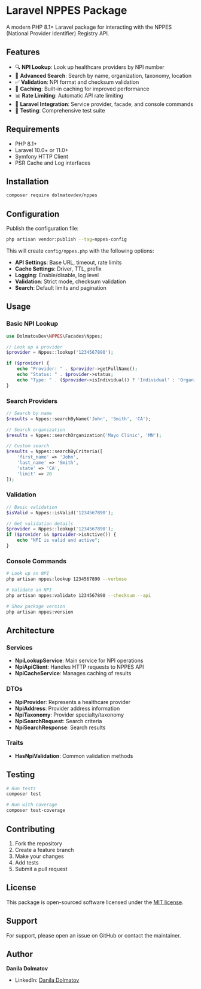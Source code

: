# Laravel NPPES Package

A modern PHP 8.1+ Laravel package for interacting with the NPPES (National Provider Identifier) Registry API.

## Features

- 🔍 **NPI Lookup**: Look up healthcare providers by NPI number
- 🔎 **Advanced Search**: Search by name, organization, taxonomy, location
- ✅ **Validation**: NPI format and checksum validation
- 🚀 **Caching**: Built-in caching for improved performance
- 📊 **Rate Limiting**: Automatic API rate limiting
- 🎯 **Laravel Integration**: Service provider, facade, and console commands
- 🧪 **Testing**: Comprehensive test suite

## Requirements

- PHP 8.1+
- Laravel 10.0+ or 11.0+
- Symfony HTTP Client
- PSR Cache and Log interfaces

## Installation

```bash
composer require dolmatovdev/nppes
```

## Configuration

Publish the configuration file:

```bash
php artisan vendor:publish --tag=nppes-config
```

This will create `config/nppes.php` with the following options:

- **API Settings**: Base URL, timeout, rate limits
- **Cache Settings**: Driver, TTL, prefix
- **Logging**: Enable/disable, log level
- **Validation**: Strict mode, checksum validation
- **Search**: Default limits and pagination

## Usage

### Basic NPI Lookup

```php
use DolmatovDev\NPPES\Facades\Nppes;

// Look up a provider
$provider = Nppes::lookup('1234567890');

if ($provider) {
    echo "Provider: " . $provider->getFullName();
    echo "Status: " . $provider->status;
    echo "Type: " . ($provider->isIndividual() ? 'Individual' : 'Organization');
}
```

### Search Providers

```php
// Search by name
$results = Nppes::searchByName('John', 'Smith', 'CA');

// Search organization
$results = Nppes::searchOrganization('Mayo Clinic', 'MN');

// Custom search
$results = Nppes::searchByCriteria([
    'first_name' => 'John',
    'last_name' => 'Smith',
    'state' => 'CA',
    'limit' => 20
]);
```

### Validation

```php
// Basic validation
$isValid = Nppes::isValid('1234567890');

// Get validation details
$provider = Nppes::lookup('1234567890');
if ($provider && $provider->isActive()) {
    echo "NPI is valid and active";
}
```

### Console Commands

```bash
# Look up an NPI
php artisan nppes:lookup 1234567890 --verbose

# Validate an NPI
php artisan nppes:validate 1234567890 --checksum --api

# Show package version
php artisan nppes:version
```

## Architecture

### Services

- **NpiLookupService**: Main service for NPI operations
- **NpiApiClient**: Handles HTTP requests to NPPES API
- **NpiCacheService**: Manages caching of results

### DTOs

- **NpiProvider**: Represents a healthcare provider
- **NpiAddress**: Provider address information
- **NpiTaxonomy**: Provider specialty/taxonomy
- **NpiSearchRequest**: Search criteria
- **NpiSearchResponse**: Search results

### Traits

- **HasNpiValidation**: Common validation methods

## Testing

```bash
# Run tests
composer test

# Run with coverage
composer test-coverage
```

## Contributing

1. Fork the repository
2. Create a feature branch
3. Make your changes
4. Add tests
5. Submit a pull request

## License

This package is open-sourced software licensed under the [MIT license](LICENSE).

## Support

For support, please open an issue on GitHub or contact the maintainer.

## Author

**Danila Dolmatov**

- LinkedIn: [Danila Dolmatov](https://www.linkedin.com/in/danila-dolmatov/)
